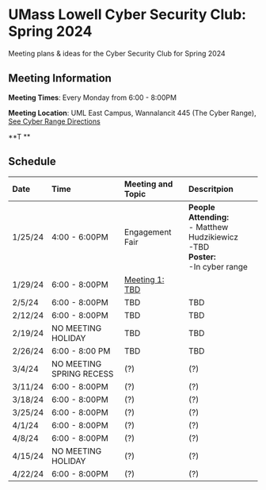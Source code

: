 
# UMass Lowell Cyber Security Club: Spring 2024

Meeting plans &amp; ideas for the Cyber Security Club for Spring 2024

## Meeting Information

**Meeting Times**: Every Monday from 6:00 - 8:00PM

**Meeting Location**: UML East Campus, Wannalancit 445 (The Cyber Range), [See Cyber Range Directions](/Cyber-Range-Directions/README.md)

**T **

## Schedule

| Date | Time | Meeting and Topic| Descritpion | 
|:---|:---|:----------|:-----------|
| 1/25/24 | 4:00 - 6:00PM | Engagement Fair | **People Attending:**<br> - Matthew Hudzikiewicz<br> -TBD <br> **Poster:**<br> -In cyber range|
| 1/29/24 | 6:00 - 8:00PM | [Meeting 1: TBD](/Meeting1/) |  |
| 2/5/24 | 6:00 - 8:00PM | TBD | TBD | 
| 2/12/24 | 6:00 - 8:00PM | TBD | TBD |
| 2/19/24 | NO MEETING HOLIDAY | TBD | TBD |
| 2/26/24 | 6:00 - 8:00 PM | TBD | TBD |
| 3/4/24 | NO MEETING SPRING RECESS |(?)|(?)|
| 3/11/24 | 6:00 - 8:00PM |(?)|(?)|
| 3/18/24 | 6:00 - 8:00PM |(?)|(?)|
| 3/25/24 | 6:00 - 8:00PM |(?)|(?)|
| 4/1/24 | 6:00 - 8:00PM |(?)|(?)|
| 4/8/24 | 6:00 - 8:00PM |(?)|(?)|
| 4/15/24| NO MEETING HOLIDAY |(?)|(?)|
| 4/22/24 | 6:00 - 8:00PM |(?)|(?)|